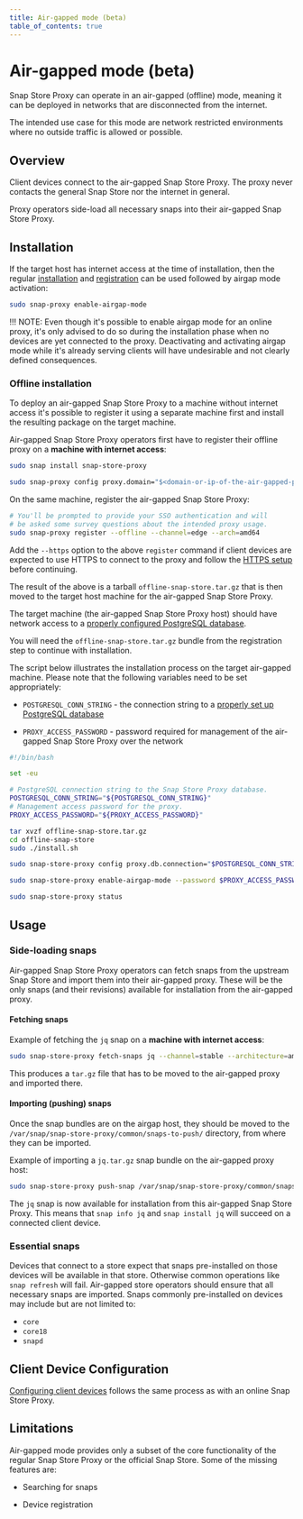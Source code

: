 ```yaml
---
title: Air-gapped mode (beta)
table_of_contents: true
---
```


# Air-gapped mode (beta)

Snap Store Proxy can operate in an air-gapped (offline) mode, meaning it can be
deployed in networks that are disconnected from the internet.

The intended use case for this mode are network restricted environments where no
outside traffic is allowed or possible.

## Overview

Client devices connect to the air-gapped Snap Store Proxy. The proxy never
contacts the general Snap Store nor the internet in general.

Proxy operators side-load all necessary snaps into their air-gapped Snap Store
Proxy.

## Installation

If the target host has internet access at the time of installation, then the
regular [installation](install.md) and [registration](register.md) can be used
followed by airgap mode activation:

```bash
sudo snap-proxy enable-airgap-mode
```

!!! NOTE:
    Even though it's possible to enable airgap mode for an online proxy, it's
    only advised to do so during the installation phase when no devices are yet
    connected to the proxy. Deactivating and activating airgap mode while it's
    already serving clients will have undesirable and not clearly defined
    consequences.

### Offline installation

To deploy an air-gapped Snap Store Proxy to a machine without internet access
it's possible to register it using a separate machine first and install the
resulting package on the target machine.

Air-gapped Snap Store Proxy operators first have to register their offline proxy
on a **machine with internet access**:

```bash
sudo snap install snap-store-proxy

sudo snap-proxy config proxy.domain="$<domain-or-ip-of-the-air-gapped-proxy>"
```

On the same machine, register the air-gapped Snap Store Proxy:

```bash
# You'll be prompted to provide your SSO authentication and will
# be asked some survey questions about the intended proxy usage.
sudo snap-proxy register --offline --channel=edge --arch=amd64
```

Add the `--https` option to the above `register` command if client devices are
expected to use HTTPS to connect to the proxy and follow the [HTTPS
setup](https.md) before continuing.

The result of the above is a tarball `offline-snap-store.tar.gz` that is then
moved to the target host machine for the air-gapped Snap Store Proxy.

The target machine (the air-gapped Snap Store Proxy host) should have network
access to a [properly configured PostgreSQL database](install.md#database).

You will need the `offline-snap-store.tar.gz` bundle from the registration step
to continue with installation.

The script below illustrates the installation process on the target air-gapped
machine. Please note that the following variables need to be set appropriately:

* `POSTGRESQL_CONN_STRING` - the connection string to a
  [properly set up PostgreSQL database](install.md#database)

* `PROXY_ACCESS_PASSWORD` - password required for management of the air-gapped
  Snap Store Proxy over the network

```bash
#!/bin/bash

set -eu

# PostgreSQL connection string to the Snap Store Proxy database.
POSTGRESQL_CONN_STRING="${POSTGRESQL_CONN_STRING}"
# Management access password for the proxy.
PROXY_ACCESS_PASSWORD="${PROXY_ACCESS_PASSWORD}"

tar xvzf offline-snap-store.tar.gz
cd offline-snap-store
sudo ./install.sh

sudo snap-store-proxy config proxy.db.connection="$POSTGRESQL_CONN_STRING"

sudo snap-store-proxy enable-airgap-mode --password $PROXY_ACCESS_PASSWORD

sudo snap-store-proxy status
```


## Usage

### Side-loading snaps

Air-gapped Snap Store Proxy operators can fetch snaps from the upstream Snap
Store and import them into their air-gapped proxy. These will be the only snaps
(and their revisions) available for installation from the air-gapped proxy.

#### Fetching snaps

Example of fetching the `jq` snap on a **machine with internet access**:

```bash
sudo snap-store-proxy fetch-snaps jq --channel=stable --architecture=amd64
```

This produces a `tar.gz` file that has to be moved to the air-gapped proxy and
imported there.

#### Importing (pushing) snaps

Once the snap bundles are on the airgap host, they should be moved to the
`/var/snap/snap-store-proxy/common/snaps-to-push/` directory, from where they
can be imported.

Example of importing a `jq.tar.gz` snap bundle on the air-gapped proxy host:

```bash
sudo snap-store-proxy push-snap /var/snap/snap-store-proxy/common/snaps-to-push/jq-20200406T103511.tar.gz
```

The `jq` snap is now available for installation from this air-gapped Snap Store
Proxy. This means that `snap info jq` and `snap install jq` will succeed on a
connected client device.

### Essential snaps

Devices that connect to a store expect that snaps pre-installed on those devices
will be available in that store. Otherwise common operations like `snap refresh`
will fail. Air-gapped store operators should ensure that all necessary snaps are
imported. Snaps commonly pre-installed on devices may include but are not
limited to:

- `core`
- `core18`
- `snapd`

## Client Device Configuration

[Configuring client devices](devices.md) follows the same process as with an
online Snap Store Proxy.

## Limitations

Air-gapped mode provides only a subset of the core functionality of the regular
Snap Store Proxy or the official Snap Store. Some of the missing features are:

* Searching for snaps

* Device registration
